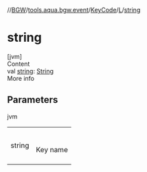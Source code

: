 //[BGW](../../../../index.md)/[tools.aqua.bgw.event](../../index.md)/[KeyCode](../index.md)/[L](index.md)/[string](string.md)



# string  
[jvm]  
Content  
val [string](string.md): [String](https://kotlinlang.org/api/latest/jvm/stdlib/kotlin/-string/index.html)  
More info  


## Parameters  
  
jvm  
  
| | |
|---|---|
| <a name="tools.aqua.bgw.event/KeyCode.L/string/#/PointingToDeclaration/"></a>string| <a name="tools.aqua.bgw.event/KeyCode.L/string/#/PointingToDeclaration/"></a><br><br>Key name<br><br>|
  
  



